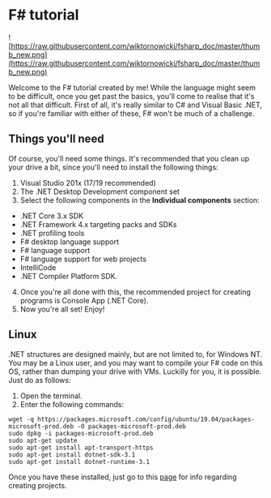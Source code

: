 # F# tutorial

![https://raw.githubusercontent.com/wiktornowicki/fsharp_doc/master/thumb_new.png](https://raw.githubusercontent.com/wiktornowicki/fsharp_doc/master/thumb_new.png)

Welcome to the F# tutorial created by me! While the language might seem to be difficult, once you get past the basics, you'll come to realise that it's not all that difficult. First of all, it's really similar to C# and Visual Basic .NET, so if you're familiar with either of these, F# won't be much of a challenge.

## Things you'll need
Of course, you'll need some things. It's recommended that you clean up your drive a bit, since you'll need to install the following things:

1. Visual Studio 201x (17/19 recommended)
2. The .NET Desktop Development component set
3. Select the following components in the **Individual components** section:
  * .NET Core 3.x SDK
  * .NET Framework 4.x targeting packs and SDKs
  * .NET profiling tools
  * F# desktop language support
  * F# language support
  * F# language support for web projects
  * IntelliCode
  * .NET Compiler Platform SDK.
 4. Once you're all done with this, the recommended project for creating programs is Console App (.NET Core).
 5. Now you're all set! Enjoy!

## Linux

.NET structures are designed mainly, but are not limited to, for Windows NT. You may be a Linux user, and you may want to compile your F# code on this OS, rather than dumping your drive with VMs. Luckilly for you, it is possible. Just do as follows:

1. Open the terminal.
2. Enter the following commands:

```
wget -q https://packages.microsoft.com/config/ubuntu/19.04/packages-microsoft-prod.deb -O packages-microsoft-prod.deb
sudo dpkg -i packages-microsoft-prod.deb
sudo apt-get update
sudo apt-get install apt-transport-https
sudo apt-get install dotnet-sdk-3.1
sudo apt-get install dotnet-runtime-3.1
```

Once you have these installed, just go to this [page](https://docs.microsoft.com/en-us/dotnet/fsharp/get-started/get-started-command-line) for info regarding creating projects.
